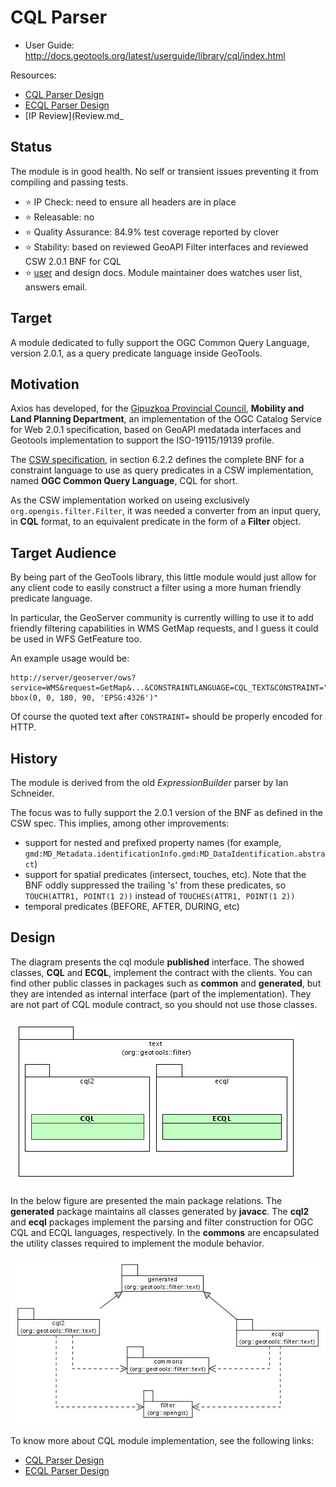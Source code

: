 CQL Parser
==========

* User Guide: http://docs.geotools.org/latest/userguide/library/cql/index.html

Resources:

* [CQL Parser Design](CQL.md)
* [ECQL Parser Design](ECQL.md)
* [IP Review](Review.md_

## Status

The module is in good health. No self or transient issues preventing it from compiling and passing tests.

* :star: IP Check: need to ensure all headers are in place
* :star: Releasable: no
* :star: Quality Assurance: 84.9% test coverage reported by clover
* :star: Stability: based on reviewed GeoAPI Filter interfaces and reviewed CSW 2.0.1 BNF for CQL
* :star: [user](http://docs.geotools.org/stable/userguide/library/cql/index.html) and design docs. Module maintainer does watches user list, answers email.

## Target

A module dedicated to fully support the OGC Common Query Language, version 2.0.1, as a query predicate language inside GeoTools.

## Motivation

Axios has developed, for the [Gipuzkoa Provincial
Council](http://b5m.gipuzkoa.net), **Mobility and Land Planning
Department**, an implementation of the OGC Catalog Service for Web 2.0.1
specification, based on GeoAPI medatada interfaces and Geotools
implementation to support the ISO-19115/19139 profile.

The [CSW
specification](http://portal.opengeospatial.org/files/?artifact_id=5929&version=2),
in section 6.2.2 defines the complete BNF for a constraint language to
use as query predicates in a CSW implementation, named **OGC Common
Query Language**, CQL for short.

As the CSW implementation worked on useing exclusively
`org.opengis.filter.Filter`, it was needed a converter from an input
query, in **CQL** format, to an equivalent predicate in the form of a
**Filter** object.

## Target Audience

By being part of the GeoTools library, this little module would just
allow for any client code to easily construct a filter using a more
human friendly predicate language.

In particular, the GeoServer community is currently willing to use it to
add friendly filtering capabilities in WMS GetMap requests, and I guess
it could be used in WFS GetFeature too.

An example usage would be:

```
http://server/geoserver/ows?service=WMS&request=GetMap&...&CONSTRAINTLANGUAGE=CQL_TEXT&CONSTRAINT="the_geom bbox(0, 0, 180, 90, 'EPSG:4326')"
```

Of course the quoted text after `CONSTRAINT=` should be properly encoded for HTTP.

## History

The module is derived from the old *ExpressionBuilder* parser by Ian Schneider.

The focus was to fully support the 2.0.1 version of the BNF as defined
in the CSW spec. This implies, among other improvements:

-   support for nested and prefixed property names (for example,
    `gmd:MD_Metadata.identificationInfo.gmd:MD_DataIdentification.abstract`)
-   support for spatial predicates (intersect, touches, etc). Note that
    the BNF oddly suppressed the trailing 's' from these predicates, so
    `TOUCH(ATTR1, POINT(1 2))` instead of `TOUCHES(ATTR1, POINT(1 2))`
-   temporal predicates (BEFORE, AFTER, DURING, etc)

## Design

The diagram presents the cql module **published** interface. The showed
classes, **CQL** and **ECQL**, implement the contract with the clients.
You can find other public classes in packages such as **common** and
**generated**, but they are intended as internal interface (part of the
implementation). They are not part of CQL module contract, so you should
not use those classes.

![](interface.jpg)

In the below figure are presented the main package relations. The
**generated** package maintains all classes generated by **javacc**. The
**cql2** and **ecql** packages implement the parsing and filter
construction for OGC CQL and ECQL languages, respectively. In the
**commons** are encapsulated the utility classes required to implement
the module behavior.

![](package.jpg)

To know more about CQL module implementation, see the following links:

-   [CQL Parser Design](CQL-Parser-Design.md)
-   [ECQL Parser Design](ECQL-Parser-Design.md)
